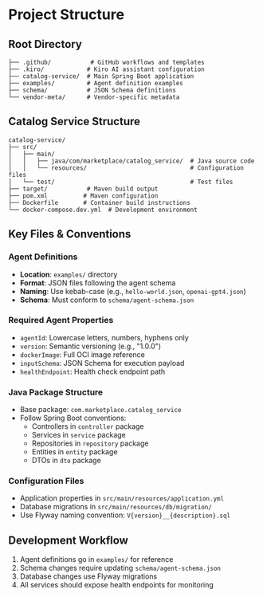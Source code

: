 # Project Structure

## Root Directory
```
├── .github/           # GitHub workflows and templates
├── .kiro/            # Kiro AI assistant configuration
├── catalog-service/  # Main Spring Boot application
├── examples/         # Agent definition examples
├── schema/           # JSON Schema definitions
└── vendor-meta/      # Vendor-specific metadata
```

## Catalog Service Structure
```
catalog-service/
├── src/
│   ├── main/
│   │   ├── java/com/marketplace/catalog_service/  # Java source code
│   │   └── resources/                             # Configuration files
│   └── test/                                      # Test files
├── target/           # Maven build output
├── pom.xml          # Maven configuration
├── Dockerfile       # Container build instructions
└── docker-compose.dev.yml  # Development environment
```

## Key Files & Conventions

### Agent Definitions
- **Location**: `examples/` directory
- **Format**: JSON files following the agent schema
- **Naming**: Use kebab-case (e.g., `hello-world.json`, `openai-gpt4.json`)
- **Schema**: Must conform to `schema/agent-schema.json`

### Required Agent Properties
- `agentId`: Lowercase letters, numbers, hyphens only
- `version`: Semantic versioning (e.g., "1.0.0")
- `dockerImage`: Full OCI image reference
- `inputSchema`: JSON Schema for execution payload
- `healthEndpoint`: Health check endpoint path

### Java Package Structure
- Base package: `com.marketplace.catalog_service`
- Follow Spring Boot conventions:
  - Controllers in `controller` package
  - Services in `service` package
  - Repositories in `repository` package
  - Entities in `entity` package
  - DTOs in `dto` package

### Configuration Files
- Application properties in `src/main/resources/application.yml`
- Database migrations in `src/main/resources/db/migration/`
- Use Flyway naming convention: `V{version}__{description}.sql`

## Development Workflow
1. Agent definitions go in `examples/` for reference
2. Schema changes require updating `schema/agent-schema.json`
3. Database changes use Flyway migrations
4. All services should expose health endpoints for monitoring